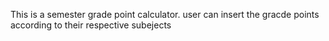 This is a semester grade point calculator.
user can insert the gracde points according to their respective subejects
